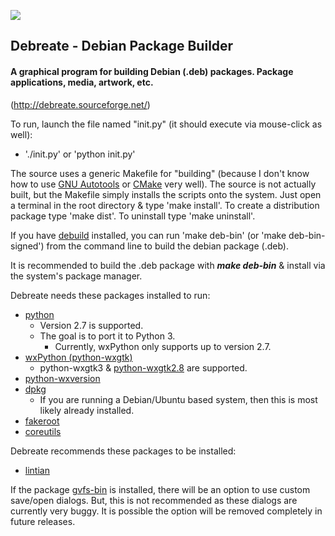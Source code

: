 ![][icon]

## Debreate - Debian Package Builder

#### A graphical program for building Debian (.deb) packages. Package applications, media, artwork, etc.

(http://debreate.sourceforge.net/)

To run, launch the file named "init.py" (it should execute via mouse-click as well):
* './init.py' or 'python init.py'

The source uses a generic Makefile for "building" (because I don't know how to use [GNU Autotools][gnu-autotools] or [CMake][cmake] very well). The source is not actually built, but the Makefile simply installs the scripts onto the system. Just open a terminal in the root directory & type 'make install'. To create a distribution package type 'make dist'. To uninstall type 'make uninstall'.

If you have [debuild][] installed, you can run 'make deb-bin' (or 'make deb-bin-signed') from the command line to build the debian package (.deb).

It is recommended to build the .deb package with ***make deb-bin*** & install via the system's package manager.

Debreate needs these packages installed to run:
* [python][]
    * Version 2.7 is supported.
    * The goal is to port it to Python 3.
        * Currently, wxPython only supports up to version 2.7.
* [wxPython (python-wxgtk)][python-wxgtk3]
    * python-wxgtk3 & [python-wxgtk2.8][] are supported.
* [python-wxversion][]
* [dpkg][]
    * If you are running a Debian/Ubuntu based system, then this is most likely already installed.
* [fakeroot][]
* [coreutils][]


Debreate recommends these packages to be installed:
* [lintian][]

If the package [gvfs-bin][] is installed, there will be an option to use custom save/open dialogs. But, this is not recommended as these dialogs are currently very buggy. It is possible the option will be removed completely in future releases.



[icon]: bitmaps/debreate64.png

[coreutils]: http://packages.ubuntu.com/coreutils
[debuild]: http://packages.ubuntu.com/debuild
[dpkg]: http://packages.ubuntu.com/dpkg
[fakeroot]: http://packages.ubuntu.com/fakeroot
[gvfs-bin]: http://packages.ubuntu.com/gvfs-bin
[lintian]: http://packages.ubuntu.com/lintian
[python]: http://packages.ubuntu.com/python2.7
[python-wxversion]: http://packages.ubuntu.com/python-wxversion
[python-wxgtk2.8]: http://packages.ubuntu.com/python-wxgtk2.8
[python-wxgtk3]: http://packages.ubuntu.com/python-wxgtk3

[ubu.wily.python-wxgtk]: http://packages.ubuntu.com/wily/python-wxgtk2.8

[cmake]: https://cmake.org/
[gnu-autotools]: https://en.wikipedia.org/wiki/GNU_Build_System
